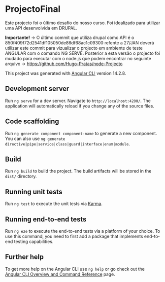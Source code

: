# ProjectoFinal

Este projecto foi o último desafio do nosso curso. Foi idealizado para utilizar uma API desenvolvida em DRUPAL.

**Importante!** -> O último commit que utiliza drupal como API é o 850f409f72d2541df105050de86df68ac1c09300 refente a 27/JAN deverá utilizar este commit para vizualizar o projecto em ambiente de teste ANGULAR com o comando NG SERVE. Posterior a esta versão o projecto foi mudado para executar com o node.js que podem encontrar no seguinte arquivo -> https://github.com/Hugo-Pratas/node-Projecto

This project was generated with [Angular CLI](https://github.com/angular/angular-cli) version 14.2.8.

## Development server

Run `ng serve` for a dev server. Navigate to `http://localhost:4200/`. The application will automatically reload if you change any of the source files.

## Code scaffolding

Run `ng generate component component-name` to generate a new component. You can also use `ng generate directive|pipe|service|class|guard|interface|enum|module`.

## Build

Run `ng build` to build the project. The build artifacts will be stored in the `dist/` directory.

## Running unit tests

Run `ng test` to execute the unit tests via [Karma](https://karma-runner.github.io).

## Running end-to-end tests

Run `ng e2e` to execute the end-to-end tests via a platform of your choice. To use this command, you need to first add a package that implements end-to-end testing capabilities.

## Further help

To get more help on the Angular CLI use `ng help` or go check out the [Angular CLI Overview and Command Reference](https://angular.io/cli) page.
